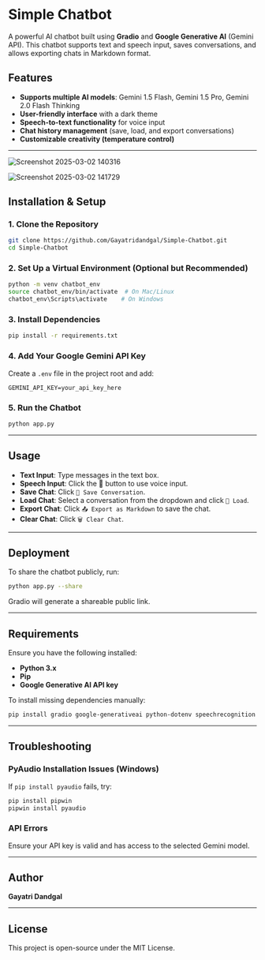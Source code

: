 # Simple Chatbot

A powerful AI chatbot built using **Gradio** and **Google Generative AI** (Gemini API). This chatbot supports text and speech input, saves conversations, and allows exporting chats in Markdown format.

## Features
- **Supports multiple AI models**: Gemini 1.5 Flash, Gemini 1.5 Pro, Gemini 2.0 Flash Thinking
- **User-friendly interface** with a dark theme
- **Speech-to-text functionality** for voice input
- **Chat history management** (save, load, and export conversations)
- **Customizable creativity (temperature control)**

---
![Screenshot 2025-03-02 140316](https://github.com/user-attachments/assets/654fd48c-0392-4405-8288-59fab899cd2d)


![Screenshot 2025-03-02 141729](https://github.com/user-attachments/assets/dcbec0ef-bd89-43b5-a505-cf2fb7865740)



## Installation & Setup

### **1. Clone the Repository**
```bash
git clone https://github.com/Gayatridandgal/Simple-Chatbot.git
cd Simple-Chatbot
```

### **2. Set Up a Virtual Environment (Optional but Recommended)**
```bash
python -m venv chatbot_env
source chatbot_env/bin/activate  # On Mac/Linux
chatbot_env\Scripts\activate    # On Windows
```

### **3. Install Dependencies**
```bash
pip install -r requirements.txt
```

### **4. Add Your Google Gemini API Key**
Create a `.env` file in the project root and add:
```plaintext
GEMINI_API_KEY=your_api_key_here
```

### **5. Run the Chatbot**
```bash
python app.py
```

---

## Usage
- **Text Input**: Type messages in the text box.
- **Speech Input**: Click the 🎤 button to use voice input.
- **Save Chat**: Click `💾 Save Conversation`.
- **Load Chat**: Select a conversation from the dropdown and click `📂 Load`.
- **Export Chat**: Click `📤 Export as Markdown` to save the chat.
- **Clear Chat**: Click `🗑️ Clear Chat`.

---

## Deployment

To share the chatbot publicly, run:
```bash
python app.py --share
```
Gradio will generate a shareable public link.

---


## Requirements
Ensure you have the following installed:
- **Python 3.x**
- **Pip**
- **Google Generative AI API key**

To install missing dependencies manually:
```bash
pip install gradio google-generativeai python-dotenv speechrecognition pyaudio
```

---

## Troubleshooting
### **PyAudio Installation Issues (Windows)**
If `pip install pyaudio` fails, try:
```bash
pip install pipwin
pipwin install pyaudio
```

### **API Errors**
Ensure your API key is valid and has access to the selected Gemini model.

---

## Author
**Gayatri Dandgal**

---

## License
This project is open-source under the MIT License.

